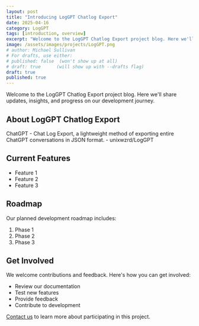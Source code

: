 ```yaml
---
layout: post
title: "Introducing LogGPT Chatlog Export"
date: 2025-04-16
category: LogGPT
tags: [introduction, overview]
excerpt: "Welcome to the LogGPT Chatlog Export project blog. Here we'll share updates, insights, and progress on our development journey."
image: /assets/images/projects/LogGPT.png
# author: Michael Sullivan
# For drafts, use either:
# published: false  (won't show up at all)
# draft: true      (will show up with --drafts flag)
draft: true
published: true
---
```


Welcome to the LogGPT Chatlog Export project blog. Here we'll share updates, insights, and progress on our development journey.

<!--more-->

## About LogGPT Chatlog Export

ChatGPT - Chat Log Export, a lightweight method of exporting entire ChatGPT conversations in JSON format. - unixwzrd/LogGPT

## Current Features

- Feature 1
- Feature 2
- Feature 3

## Roadmap

Our planned development roadmap includes:

1. Phase 1
2. Phase 2
3. Phase 3

## Get Involved

We welcome contributions and feedback. Here's how you can get involved:

- Review our documentation
- Test new features
- Provide feedback
- Contribute to development

[Contact us](/contact) to learn more about participating in this project.
